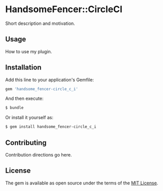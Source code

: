 # HandsomeFencer::CircleCI
Short description and motivation.

## Usage
How to use my plugin.

## Installation
Add this line to your application's Gemfile:

```ruby
gem 'handsome_fencer-circle_c_i'
```

And then execute:
```bash
$ bundle
```

Or install it yourself as:
```bash
$ gem install handsome_fencer-circle_c_i
```

## Contributing
Contribution directions go here.

## License
The gem is available as open source under the terms of the [MIT License](https://opensource.org/licenses/MIT).
